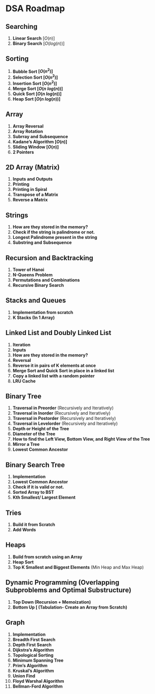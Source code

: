 # DSA Roadmap

## Searching

1. **Linear Search** $[O(n)]$
2. **Binary Search** $[O(log(n))]$

## Sorting

1. **Bubble Sort $[O(n^2)]$**
2. **Selection Sort $[O(n^2)]$**
3. **Insertion Sort $[O(n^2)]$**
4. **Merge Sort $[O(n\ log(n))]$**
5. **Quick Sort $[O(n\ log(n))]$**
6. **Heap Sort $[O(n\ log(n))]$**

## Array

1. ****************************Array Reversal****************************
2. ****************************************Array Rotation****************************************
3. **********************Subrray and Subsequence**********************
4. ****************************************Kadane’s Algorithm $[O(n)]$****************************************
5. **Sliding Window $[O(n)]$**
6. **2 Pointers**

## 2D Array (Matrix)

1. ************Inputs and Outputs************
2. ****************Printing****************
3. ******************Printing in Spiral******************
4. ******************************************Transpose of a Matrix******************************************
5. ******************Reverse a Matrix******************

## Strings

1. ********************************************************************How are they stored in the memory?********************************************************************
2. **Check if the string is palindrome or not.**
3. ************Longest Palindrome present in the string************
4. **************************************************Substring and Subsequence**************************************************

## Recursion and Backtracking

1. **Tower of Hanoi**
2. **N-Queens Problem**
3. **Permutations and Combinations**
4. **Recursive Binary Search**

## Stacks and Queues

1. ********************************************************Implementation from scratch********************************************************
2. **K Stacks (In 1 Array)**

## Linked List and Doubly Linked List

1. ****************************Iteration**************************** 
2. ****************************Inputs****************************
3. ****************************How are they stored in the memory?****************************
4.  **Reversal**
5. ********************Reverse it in pairs of K elements at once********************
6. ********************************Merge Sort and Quick Sort in place in a linked list********************************
7. ******Copy a linked list with a random pointer******
8. **LRU Cache**

## Binary Tree

1. ****************Traversal in Preorder**************** (Recursively and Iteratively) 
2. ********************************Traversal in Inorder******************************** (Recursively and Iteratively) 
3. **************************************Traversal in Postorder************************************** (Recursively and Iteratively) 
4. **Traversal in Levelorder** (Recursively and Iteratively) 
5. **Depth or Height of the Tree**
6. **********************Diameter of the Tree**********************
7. ****************************How to find the Left View, Bottom View, and Right View of the Tree****************************
8. **Mirror a Tree**
9. **********************Lowest Common Ancestor**********************

## Binary Search Tree

1. ****************************Implementation****************************
2. ********************Lowest Common Ancestor********************
3. **********Check if it is valid or not.**********
4. ****************************Sorted Array to BST****************************
5. ****************************************************Kth Smallest/ Largest Element****************************************************

## Tries

1. ********************************Build it from Scratch********************************
2. ******************Add Words******************

## Heaps

1. ****************************************Build from scratch using an Array**************************************** 
2. ******************Heap Sort******************
3. **************Top K Smallest and Biggest Elements************** (Min Heap and Max Heap)

## Dynamic Programming (Overlapping Subproblems and Optimal Substructure)

1. **********************************Top Down (Recursion + Memoization)**********************************
2. ******************Bottom Up [ (Tabulation- Create an Array from Scratch)******************

## Graph

1. **************************Implementation**************************
2. ****************************************Breadth First Search****************************************
3. **Depth First Search**
4. ******************************Dijkstra’s Algorithm******************************
5. **Topological Sorting**
6. ********************************Minimum Spanning Tree********************************
7. **********************************Prim’s Algorithm**********************************
8. ****************************************Kruskal’s Algorithm****************************************
9. ********************Union Find********************
10. **Floyd Warshal Algorithm**
11. **Bellman-Ford Algorithm**
